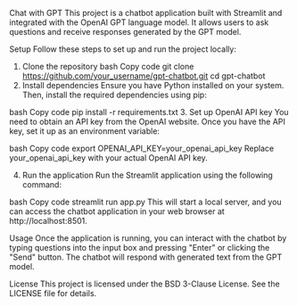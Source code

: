 Chat with GPT
This project is a chatbot application built with Streamlit and integrated with the OpenAI GPT language model. It allows users to ask questions and receive responses generated by the GPT model.

Setup
Follow these steps to set up and run the project locally:

1. Clone the repository
bash
Copy code
git clone https://github.com/your_username/gpt-chatbot.git
cd gpt-chatbot
2. Install dependencies
Ensure you have Python installed on your system. Then, install the required dependencies using pip:

bash
Copy code
pip install -r requirements.txt
3. Set up OpenAI API key
You need to obtain an API key from the OpenAI website. Once you have the API key, set it up as an environment variable:

bash
Copy code
export OPENAI_API_KEY=your_openai_api_key
Replace your_openai_api_key with your actual OpenAI API key.

4. Run the application
Run the Streamlit application using the following command:

bash
Copy code
streamlit run app.py
This will start a local server, and you can access the chatbot application in your web browser at http://localhost:8501.

Usage
Once the application is running, you can interact with the chatbot by typing questions into the input box and pressing "Enter" or clicking the "Send" button. The chatbot will respond with generated text from the GPT model.

License
This project is licensed under the BSD 3-Clause License. See the LICENSE file for details.